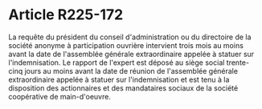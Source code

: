 # Article R225-172

La requête du président du conseil d'administration ou du directoire de la société anonyme à participation ouvrière intervient trois mois au moins avant la date de l'assemblée générale extraordinaire appelée à statuer sur l'indemnisation.   Le rapport de l'expert est déposé au siège social trente-cinq jours au moins avant la date de réunion de l'assemblée générale extraordinaire appelée à statuer sur l'indemnisation et est tenu à la disposition des actionnaires et des mandataires sociaux de la société coopérative de main-d'oeuvre.